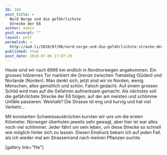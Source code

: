 ```yaml
---
ID: 289
post_title: >
  Nord Norge und die gefährlichste
  Strecke der E6
author: admin
post_excerpt: ""
layout: post
permalink: >
  http://aud.li/2010/07/06/nord-norge-und-die-gefahrlichste-strecke-der-e6/
published: true
post_date: 2010-07-06 17:07:29
---
```

Heute sind wir nach 6666 km endlich in Nordnorwegen angekommen. Ein grosses hölzernes Tor markiert die Grenze zwischen Trøndelag (Süden) und Norlande (Norden). Man denkt sich, jetzt sind wir im Norden, wenig Menschen, alles gemütlich und schön. Falsch gedacht. Auf einem grossen Schild wird man auf die Gefahren aufmerksam gemacht. Als nächstes soll die gefährlichste Strecke der E6 folgen, auf der am meisten und schlimme Unfälle passieren. Weshalb? Die Strasse ist eng und kurvig und hat viel Verkehr...

Mit konstanten Schweissausbrüchen kurvten wir uns um die ersten Kilometer. Norweger überholen jeweils sehr gewagt, aber hier ist war alles noch viel schlimmer. Jeder fährt um sein leben, um diese Strecke so schnell wie möglich hinter sich zu lassen. Diesen Eindruck bekam ich auf jeden Fall. als ich wieder mal am Strassenrand nach meinen Pflanzen suchte.

[gallery link="file"]
